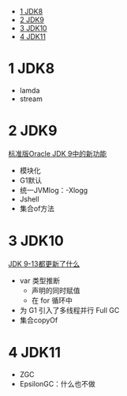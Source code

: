 <!-- TOC -->

- [1 JDK8](#1-jdk8)
- [2 JDK9](#2-jdk9)
- [3 JDK10](#3-jdk10)
- [4 JDK11](#4-jdk11)

<!-- /TOC -->
# 1 JDK8
- lamda
- stream
# 2 JDK9
[标准版Oracle JDK 9中的新功能](https://my.oschina.net/gemron/blog/1541837)
- 模块化
- G1默认
- 统一JVMlog：-Xlogg
- Jshell
- 集合of方法
# 3 JDK10
[JDK 9-13都更新了什么](https://youngxhui.top/2019/11/jdk9-13%E9%83%BD%E6%9B%B4%E6%96%B0%E4%BA%86%E4%BB%80%E4%B9%88/)
- var 类型推断
    - 声明的同时赋值
    - 在 for 循环中
- 为 G1 引入了多线程并行 Full GC
- 集合copyOf
# 4 JDK11
- ZGC
- EpsilonGC：什么也不做
